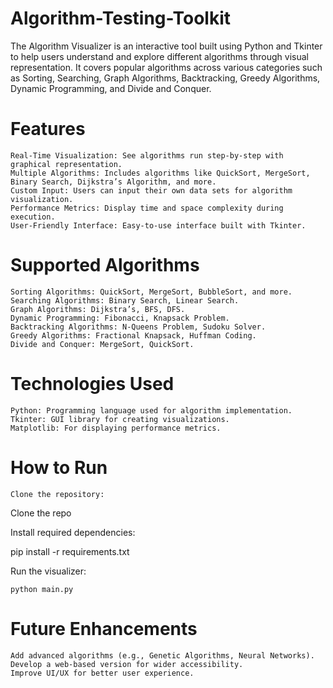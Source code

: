 # Algorithm-Testing-Toolkit
The Algorithm Visualizer is an interactive tool built using Python and Tkinter to help users understand and explore different algorithms through visual representation. It covers popular algorithms across various categories such as Sorting, Searching, Graph Algorithms, Backtracking, Greedy Algorithms, Dynamic Programming, and Divide and Conquer.

# Features
    Real-Time Visualization: See algorithms run step-by-step with graphical representation.
    Multiple Algorithms: Includes algorithms like QuickSort, MergeSort, Binary Search, Dijkstra’s Algorithm, and more.
    Custom Input: Users can input their own data sets for algorithm visualization.
    Performance Metrics: Display time and space complexity during execution.
    User-Friendly Interface: Easy-to-use interface built with Tkinter.

# Supported Algorithms

    Sorting Algorithms: QuickSort, MergeSort, BubbleSort, and more.
    Searching Algorithms: Binary Search, Linear Search.
    Graph Algorithms: Dijkstra’s, BFS, DFS.
    Dynamic Programming: Fibonacci, Knapsack Problem.
    Backtracking Algorithms: N-Queens Problem, Sudoku Solver.
    Greedy Algorithms: Fractional Knapsack, Huffman Coding.
    Divide and Conquer: MergeSort, QuickSort.

# Technologies Used

    Python: Programming language used for algorithm implementation.
    Tkinter: GUI library for creating visualizations.
    Matplotlib: For displaying performance metrics.

# How to Run

    Clone the repository:

Clone the repo

Install required dependencies:

pip install -r requirements.txt

Run the visualizer:

    python main.py

# Future Enhancements

    Add advanced algorithms (e.g., Genetic Algorithms, Neural Networks).
    Develop a web-based version for wider accessibility.
    Improve UI/UX for better user experience.
